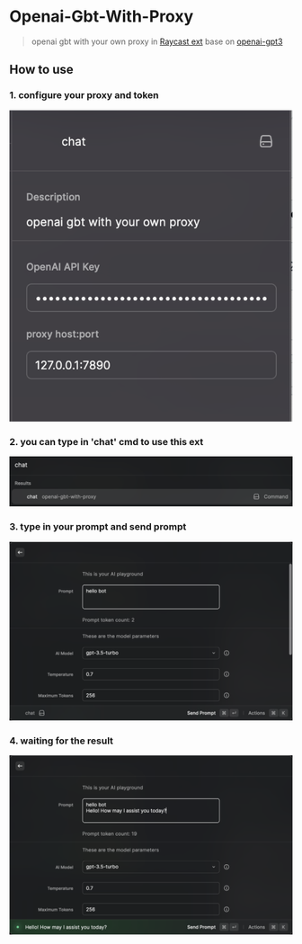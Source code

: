 # Openai-Gbt-With-Proxy

> openai gbt with your own proxy in [Raycast ext](https://www.raycast.com/schemas/extension.json) base on [openai-gpt3](https://github.com/raycast/extensions/tree/main/extensions/openai-gpt3)

## How to use
### 1. configure your proxy and token
![config](./assets/config.png)

### 2. you can type in 'chat' cmd to use this ext
![search](./assets/search.png)

### 3. type in your prompt and send prompt
![prompt](./assets/prompt.png)


### 4. waiting for the result
![result](./assets/result.png)
